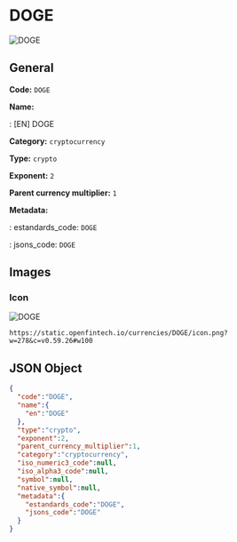 
# DOGE 
![DOGE](https://static.openfintech.io/currencies/DOGE/icon.png?w=278&c=v0.59.26#w100)  

## General 
 
**Code:** `DOGE` 
 
**Name:** 
 
:	[EN] DOGE 
 
**Category:** `cryptocurrency` 
 
**Type:** `crypto` 
 
**Exponent:** `2` 
 
**Parent currency multiplier:** `1` 
 
**Metadata:** 
 
:	estandards_code: `DOGE` 
 
:	jsons_code: `DOGE` 
 

## Images 

### Icon 
 
![DOGE](https://static.openfintech.io/currencies/DOGE/icon.png?w=278&c=v0.59.26#w100)  

```
https://static.openfintech.io/currencies/DOGE/icon.png?w=278&c=v0.59.26#w100
```  

## JSON Object 

```json
{
  "code":"DOGE",
  "name":{
    "en":"DOGE"
  },
  "type":"crypto",
  "exponent":2,
  "parent_currency_multiplier":1,
  "category":"cryptocurrency",
  "iso_numeric3_code":null,
  "iso_alpha3_code":null,
  "symbol":null,
  "native_symbol":null,
  "metadata":{
    "estandards_code":"DOGE",
    "jsons_code":"DOGE"
  }
}
```  
